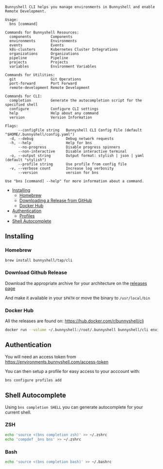 ```
Bunnyshell CLI helps you manage environments in Bunnyshell and enable Remote Development.

Usage:
  bns [command]

Commands for Bunnyshell Resources:
  components         Components
  environments       Environments
  events             Events
  k8s-clusters       Kubernetes Cluster Integrations
  organizations      Organizations
  pipeline           Pipeline
  projects           Projects
  variables          Environment Variables

Commands for Utilities:
  git                Git Operations
  port-forward       Port Forward
  remote-development Remote Development

Commands for CLI:
  completion         Generate the autocompletion script for the specified shell
  configure          Configure CLI settings
  help               Help about any command
  version            Version Information

Flags:
      --configFile string   Bunnyshell CLI Config File (default "$HOME/.bunnyshell/config.yaml")
  -d, --debug               Debug network requests
  -h, --help                Help for bns
      --no-progress         Disable progress spinners
      --non-interactive     Disable interactive terminal
  -o, --output string       Output format: stylish | json | yaml (default "stylish")
      --profile string      Use profile from config file
  -v, --verbose count       Increase log verbosity
      --version             version for bns

Use "bns [command] --help" for more information about a command.
```

- [Installing](#installing)
  - [Homebrew](#homebrew)
  - [Downloading a Release from GitHub](#download-github-release)
  - [Docker Hub](#docker-hub)
- [Authentication](#authentication)
  - [Profiles](#profiles)
- [Shell Autocomplete](#shell-autocomplete)

## Installing

### Homebrew
```sh
brew install bunnyshell/tap/cli
```

### Download Github Release

Download the appropriate archive for your architecture on the [releases page](https://github.com/bunnyshell/cli/releases)

And make it available in your `$PATH` or move the binary to `/usr/local/bin`

### Docker Hub
All the releases are found on: https://hub.docker.com/r/bunnyshell/cli

```sh
docker run --volume ~/.bunnyshell:/root/.bunnyshell bunnyshell/cli environments list
```

## Authentication
You will need an access token from https://environments.bunnyshell.com/access-token

You can then setup a profile for easy access to your acccount with:
```sh
bns configure profiles add
```

## Shell Autocomplete
Using `bns completion SHELL` you can generate autocomplete for your current shell.

### ZSH
```sh
echo 'source <(bns completion zsh)' >> ~/.zshrc
echo 'compdef _bns bns' >> ~/.zshrc
```

### Bash
```sh
echo 'source <(bns completion bash)' >> ~/.bashrc
```
